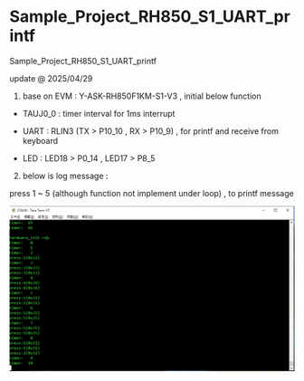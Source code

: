 # Sample_Project_RH850_S1_UART_printf
Sample_Project_RH850_S1_UART_printf

update @ 2025/04/29

1. base on EVM : Y-ASK-RH850F1KM-S1-V3 , initial below function

- TAUJ0_0 : timer interval for 1ms interrupt

- UART : RLIN3 (TX > P10_10 , RX > P10_9) , for printf and receive from keyboard

- LED : LED18 > P0_14 , LED17 > P8_5
 
2. below is log message :

press 1 ~ 5 (although function not implement under loop) , to printf message 

![image](https://github.com/released/Sample_Project_RH850_S1_UART_printf/blob/main/log.jpg)


